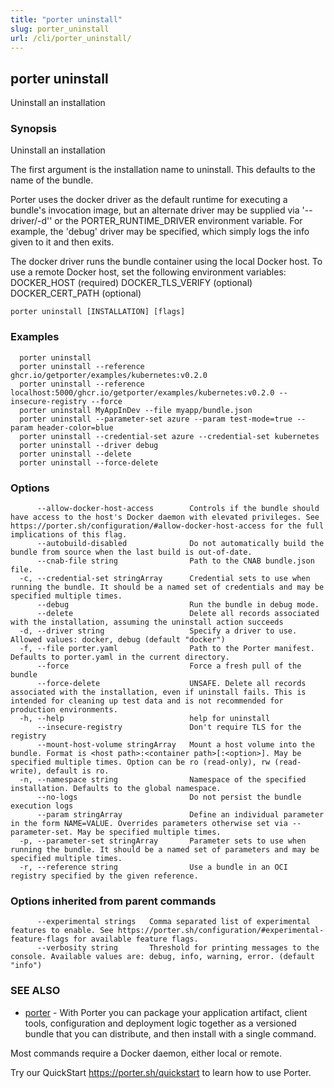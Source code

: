 ```yaml
---
title: "porter uninstall"
slug: porter_uninstall
url: /cli/porter_uninstall/
---
```

## porter uninstall

Uninstall an installation

### Synopsis

Uninstall an installation

The first argument is the installation name to uninstall. This defaults to the name of the bundle.

Porter uses the docker driver as the default runtime for executing a bundle's invocation image, but an alternate driver may be supplied via '--driver/-d'' or the PORTER_RUNTIME_DRIVER environment variable.
For example, the 'debug' driver may be specified, which simply logs the info given to it and then exits.

The docker driver runs the bundle container using the local Docker host. To use a remote Docker host, set the following environment variables:
  DOCKER_HOST (required)
  DOCKER_TLS_VERIFY (optional)
  DOCKER_CERT_PATH (optional)


```
porter uninstall [INSTALLATION] [flags]
```

### Examples

```
  porter uninstall
  porter uninstall --reference ghcr.io/getporter/examples/kubernetes:v0.2.0
  porter uninstall --reference localhost:5000/ghcr.io/getporter/examples/kubernetes:v0.2.0 --insecure-registry --force
  porter uninstall MyAppInDev --file myapp/bundle.json
  porter uninstall --parameter-set azure --param test-mode=true --param header-color=blue
  porter uninstall --credential-set azure --credential-set kubernetes
  porter uninstall --driver debug
  porter uninstall --delete
  porter uninstall --force-delete

```

### Options

```
      --allow-docker-host-access        Controls if the bundle should have access to the host's Docker daemon with elevated privileges. See https://porter.sh/configuration/#allow-docker-host-access for the full implications of this flag.
      --autobuild-disabled              Do not automatically build the bundle from source when the last build is out-of-date.
      --cnab-file string                Path to the CNAB bundle.json file.
  -c, --credential-set stringArray      Credential sets to use when running the bundle. It should be a named set of credentials and may be specified multiple times.
      --debug                           Run the bundle in debug mode.
      --delete                          Delete all records associated with the installation, assuming the uninstall action succeeds
  -d, --driver string                   Specify a driver to use. Allowed values: docker, debug (default "docker")
  -f, --file porter.yaml                Path to the Porter manifest. Defaults to porter.yaml in the current directory.
      --force                           Force a fresh pull of the bundle
      --force-delete                    UNSAFE. Delete all records associated with the installation, even if uninstall fails. This is intended for cleaning up test data and is not recommended for production environments.
  -h, --help                            help for uninstall
      --insecure-registry               Don't require TLS for the registry
      --mount-host-volume stringArray   Mount a host volume into the bundle. Format is <host path>:<container path>[:<option>]. May be specified multiple times. Option can be ro (read-only), rw (read-write), default is ro.
  -n, --namespace string                Namespace of the specified installation. Defaults to the global namespace.
      --no-logs                         Do not persist the bundle execution logs
      --param stringArray               Define an individual parameter in the form NAME=VALUE. Overrides parameters otherwise set via --parameter-set. May be specified multiple times.
  -p, --parameter-set stringArray       Parameter sets to use when running the bundle. It should be a named set of parameters and may be specified multiple times.
  -r, --reference string                Use a bundle in an OCI registry specified by the given reference.
```

### Options inherited from parent commands

```
      --experimental strings   Comma separated list of experimental features to enable. See https://porter.sh/configuration/#experimental-feature-flags for available feature flags.
      --verbosity string       Threshold for printing messages to the console. Available values are: debug, info, warning, error. (default "info")
```

### SEE ALSO

* [porter](/cli/porter/)	 - With Porter you can package your application artifact, client tools, configuration and deployment logic together as a versioned bundle that you can distribute, and then install with a single command.

Most commands require a Docker daemon, either local or remote.

Try our QuickStart https://porter.sh/quickstart to learn how to use Porter.


